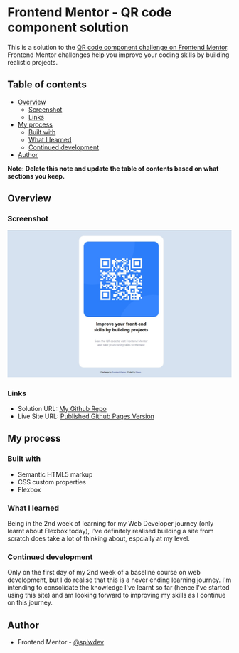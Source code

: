 # Frontend Mentor - QR code component solution

This is a solution to the [QR code component challenge on Frontend Mentor](https://www.frontendmentor.io/challenges/qr-code-component-iux_sIO_H). Frontend Mentor challenges help you improve your coding skills by building realistic projects. 

## Table of contents

- [Overview](#overview)
  - [Screenshot](#screenshot)
  - [Links](#links)
- [My process](#my-process)
  - [Built with](#built-with)
  - [What I learned](#what-i-learned)
  - [Continued development](#continued-development)
- [Author](#author)

**Note: Delete this note and update the table of contents based on what sections you keep.**

## Overview

### Screenshot

![](./screenshot.jpg)


### Links

- Solution URL: [My Github Repo](https://github.com/splwdev/QR-Code-Component)
- Live Site URL: [Published Github Pages Version](https://splwdev.github.io/QR-Code-Component)

## My process

### Built with

- Semantic HTML5 markup
- CSS custom properties
- Flexbox

### What I learned

Being in the 2nd week of learning for my Web Developer journey (only learnt about Flexbox today), I've definitely realised building a site from scratch does take a lot of thinking about, espcially at my level.

### Continued development

Only on the first day of my 2nd week of a baseline course on web development, but I do realise that this is a never ending learning journey. I'm intending to consolidate the knowledge I've learnt so far (hence I've started using this site) and am looking forward to improving my skills as I continue on this journey.

## Author

- Frontend Mentor - [@splwdev](https://www.frontendmentor.io/profile/splwdev)
